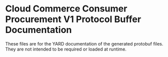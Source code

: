 # Cloud Commerce Consumer Procurement V1 Protocol Buffer Documentation

These files are for the YARD documentation of the generated protobuf files.
They are not intended to be required or loaded at runtime.
